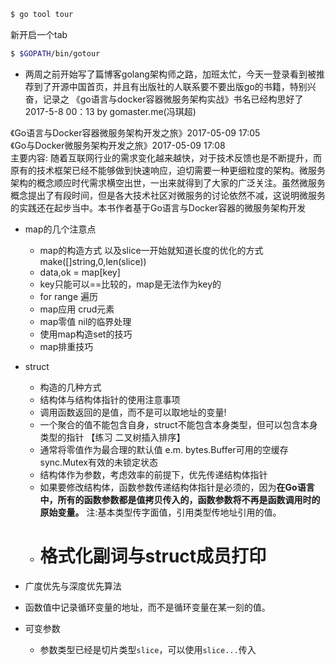 ```sh
$ go tool tour 
```
新开启一个tab
```sh
$ $GOPATH/bin/gotour
```

- 两周之前开始写了篇博客golang架构师之路，加班太忙，今天一登录看到被推荐到了开源中国首页，并且有出版社的人联系要不要出版go的书籍，特别兴奋，记录之 
《go语言与docker容器微服务架构实战》书名已经构思好了 2017-5-8 00：13 
by gomaster.me(冯琪超)

《Go语言与Docker容器微服务架构开发之旅》2017-05-09 17:05  
《Go与Docker微服务架构开发之旅》2017-05-09 17:08  
主要内容: 随着互联网行业的需求变化越来越快，对于技术反馈也是不断提升，而原有的技术框架已经不能够做到快速响应，迫切需要一种更细粒度的架构。微服务架构的概念顺应时代需求横空出世，一出来就得到了大家的广泛关注。虽然微服务概念提出了有段时间，但是各大技术社区对微服务的讨论依然不减，这说明微服务的实践还在起步当中。本书作者基于Go语言与Docker容器的微服务架构开发



- map的几个注意点
    - map的构造方式 以及slice一开始就知道长度的优化的方式 make([]string,0,len(slice))
    - data,ok = map[key]
    - key只能可以==比较的，map是无法作为key的
    - for range 遍历
    - map应用 crud元素
    - map零值 nil的临界处理
    - 使用map构造set的技巧
    - map排重技巧

- struct
    - 构造的几种方式
    - 结构体与结构体指针的使用注意事项
    - 调用函数返回的是值，而不是可以取地址的变量!
    - 一个聚合的值不能包含自身，struct不能包含本身类型，但可以包含本身类型的指针 【练习 二叉树插入排序】
    - 通常将零值作为最合理的默认值  e.m. bytes.Buffer可用的空缓存  sync.Mutex有效的未锁定状态
    - 结构体作为参数，考虑效率的前提下，优先传递结构体指针
    - 如果要修改结构体，函数参数传递结构体指针是必须的，因为**在Go语言中，所有的函数参数都是值拷贝传入的，函数参数将不再是函数调用时的原始变量。** 注:基本类型传字面值，引用类型传地址引用的值。 
    - # 格式化副词与struct成员打印

- 广度优先与深度优先算法 

- 函数值中记录循环变量的地址，而不是循环变量在某一刻的值。
    
- 可变参数  
    - 参数类型已经是切片类型`slice`，可以使用`slice...`传入
    
    
    














    


    